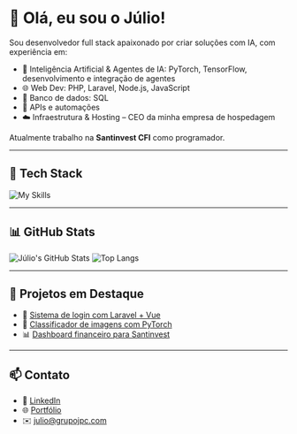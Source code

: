 # 👋 Olá, eu sou o Júlio!

Sou desenvolvedor full stack apaixonado por criar soluções com IA, com experiência em:

- 🧠 Inteligência Artificial & Agentes de IA: PyTorch, TensorFlow, desenvolvimento e integração de agentes
- 🌐 Web Dev: PHP, Laravel, Node.js, JavaScript
- 🐘 Banco de dados: SQL
- 🔌 APIs e automações
- ☁️ Infraestrutura & Hosting – CEO da minha empresa de hospedagem

Atualmente trabalho na **Santinvest CFI** como programador.

---

## 🚀 Tech Stack

![My Skills](https://skillicons.dev/icons?i=php,laravel,js,nodejs,python,mysql,postgres,tensorflow,pytorch,linux,docker,git,tailwind,react,androidstudio,cloudflare,vue,gitlab,github,html,grafana,azure,latex,mongodb,npm,notion,postman,python,redhat,sqlite)

---

## 📊 GitHub Stats

![Júlio's GitHub Stats](https://github-readme-stats.vercel.app/api?username=julioamorimdev&show_icons=true&theme=github_dark)
![Top Langs](https://github-readme-stats.vercel.app/api/top-langs/?username=julioamorimdev&layout=compact&theme=github_dark)

---

## 🧠 Projetos em Destaque

- 🔐 [Sistema de login com Laravel + Vue](https://github.com/julioamorimdev/tcc)
- 🤖 [Classificador de imagens com PyTorch](https://github.com/julioamorimdev/pipocaflix)
- 📊 [Dashboard financeiro para Santinvest](https://github.com/julioamorimdev/projetotensorflowjs)

---

## 📫 Contato

- 💼 [LinkedIn](https://linkedin.com/in/julioamorimfmr)
- 🌐 [Portfólio](https://goutec.com.br)
- ✉️ julio@grupojpc.com
